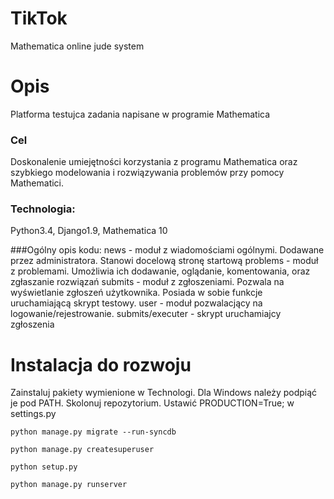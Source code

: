 # TikTok
Mathematica online jude system

# Opis 
Platforma testujca zadania napisane w programie Mathematica

### Cel
Doskonalenie umiejętności korzystania z programu Mathematica oraz szybkiego modelowania i rozwiązywania problemów przy pomocy Mathematici. 

### Technologia:
Python3.4, Django1.9, Mathematica 10

###Ogólny opis kodu:
news - moduł z wiadomościami ogólnymi. Dodawane przez administratora. Stanowi docelową stronę startową 
problems - moduł z problemami. Umożliwia ich dodawanie, oglądanie, komentowania, oraz zgłaszanie rozwiązań
submits - moduł z zgłoszeniami. Pozwala na wyświetlanie zgłoszeń użytkownika. Posiada w sobie funkcje uruchamiającą skrypt testowy.
user - moduł pozwalacjący na logowanie/rejestrowanie.
submits/executer - skrypt uruchamiajcy zgłoszenia


# Instalacja do rozwoju 
Zainstaluj pakiety wymienione w Technologi. Dla Windows należy podpiąć je pod PATH.  Skolonuj repozytorium. Ustawić PRODUCTION=True; w settings.py

`python manage.py migrate --run-syncdb`

`python manage.py createsuperuser`

`python setup.py`

`python manage.py runserver`



